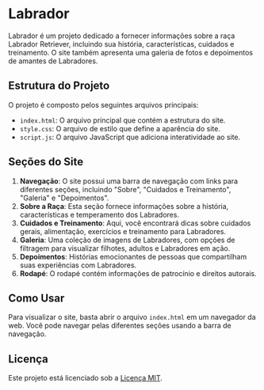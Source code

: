 # Labrador

Labrador é um projeto dedicado a fornecer informações sobre a raça Labrador Retriever, incluindo sua história, características, cuidados e treinamento. O site também apresenta uma galeria de fotos e depoimentos de amantes de Labradores.

## Estrutura do Projeto

O projeto é composto pelos seguintes arquivos principais:

- `index.html`: O arquivo principal que contém a estrutura do site.
- `style.css`: O arquivo de estilo que define a aparência do site.
- `script.js`: O arquivo JavaScript que adiciona interatividade ao site.

## Seções do Site

1. **Navegação**: O site possui uma barra de navegação com links para diferentes seções, incluindo "Sobre", "Cuidados e Treinamento", "Galeria" e "Depoimentos".
2. **Sobre a Raça**: Esta seção fornece informações sobre a história, características e temperamento dos Labradores.
3. **Cuidados e Treinamento**: Aqui, você encontrará dicas sobre cuidados gerais, alimentação, exercícios e treinamento para Labradores.
4. **Galeria**: Uma coleção de imagens de Labradores, com opções de filtragem para visualizar filhotes, adultos e Labradores em ação.
5. **Depoimentos**: Histórias emocionantes de pessoas que compartilham suas experiências com Labradores.
6. **Rodapé**: O rodapé contém informações de patrocínio e direitos autorais.

## Como Usar

Para visualizar o site, basta abrir o arquivo `index.html` em um navegador da web. Você pode navegar pelas diferentes seções usando a barra de navegação.

## Licença

Este projeto está licenciado sob a [Licença MIT](LICENSE).